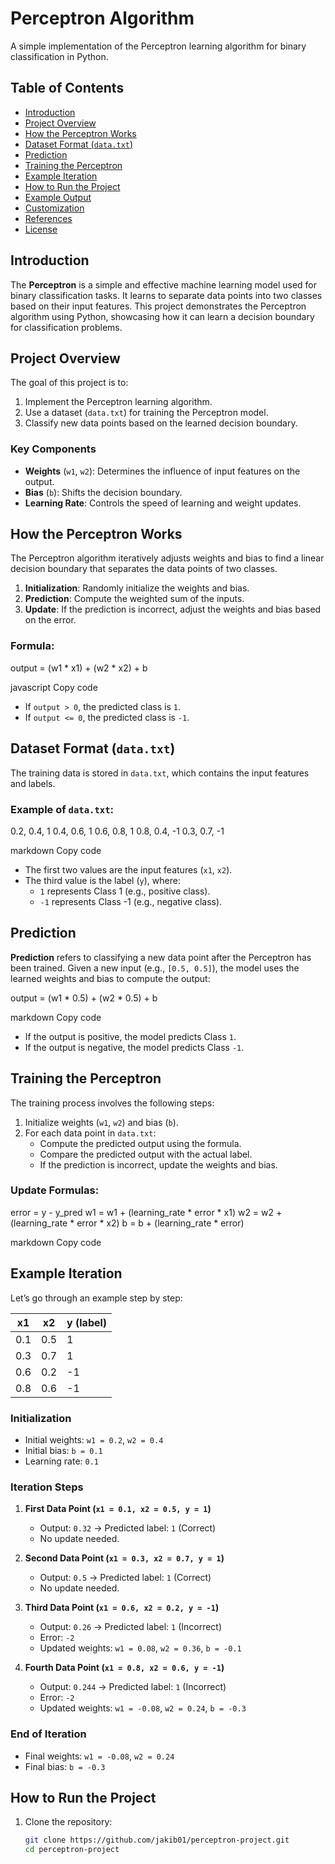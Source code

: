 # Perceptron Algorithm

A simple implementation of the Perceptron learning algorithm for binary classification in Python.

## Table of Contents
- [Introduction](#introduction)
- [Project Overview](#project-overview)
- [How the Perceptron Works](#how-the-perceptron-works)
- [Dataset Format (`data.txt`)](#dataset-format-datatxt)
- [Prediction](#prediction)
- [Training the Perceptron](#training-the-perceptron)
- [Example Iteration](#example-iteration)
- [How to Run the Project](#how-to-run-the-project)
- [Example Output](#example-output)
- [Customization](#customization)
- [References](#references)
- [License](#license)

## Introduction

The **Perceptron** is a simple and effective machine learning model used for binary classification tasks. It learns to separate data points into two classes based on their input features. This project demonstrates the Perceptron algorithm using Python, showcasing how it can learn a decision boundary for classification problems.

## Project Overview

The goal of this project is to:

1. Implement the Perceptron learning algorithm.
2. Use a dataset (`data.txt`) for training the Perceptron model.
3. Classify new data points based on the learned decision boundary.

### Key Components
- **Weights** (`w1`, `w2`): Determines the influence of input features on the output.
- **Bias** (`b`): Shifts the decision boundary.
- **Learning Rate**: Controls the speed of learning and weight updates.

## How the Perceptron Works

The Perceptron algorithm iteratively adjusts weights and bias to find a linear decision boundary that separates the data points of two classes.

1. **Initialization**: Randomly initialize the weights and bias.
2. **Prediction**: Compute the weighted sum of the inputs.
3. **Update**: If the prediction is incorrect, adjust the weights and bias based on the error.

### Formula:
output = (w1 * x1) + (w2 * x2) + b

javascript
Copy code

- If `output > 0`, the predicted class is `1`.
- If `output <= 0`, the predicted class is `-1`.

## Dataset Format (`data.txt`)

The training data is stored in `data.txt`, which contains the input features and labels.

### Example of `data.txt`:
0.2, 0.4, 1 0.4, 0.6, 1 0.6, 0.8, 1 0.8, 0.4, -1 0.3, 0.7, -1

markdown
Copy code

- The first two values are the input features (`x1`, `x2`).
- The third value is the label (`y`), where:
    - `1` represents Class 1 (e.g., positive class).
    - `-1` represents Class -1 (e.g., negative class).

## Prediction

**Prediction** refers to classifying a new data point after the Perceptron has been trained. Given a new input (e.g., `[0.5, 0.5]`), the model uses the learned weights and bias to compute the output:

output = (w1 * 0.5) + (w2 * 0.5) + b

markdown
Copy code

- If the output is positive, the model predicts Class `1`.
- If the output is negative, the model predicts Class `-1`.

## Training the Perceptron

The training process involves the following steps:

1. Initialize weights (`w1`, `w2`) and bias (`b`).
2. For each data point in `data.txt`:
    - Compute the predicted output using the formula.
    - Compare the predicted output with the actual label.
    - If the prediction is incorrect, update the weights and bias.

### Update Formulas:
error = y - y_pred w1 = w1 + (learning_rate * error * x1) w2 = w2 + (learning_rate * error * x2) b = b + (learning_rate * error)

markdown
Copy code

## Example Iteration

Let’s go through an example step by step:

| x1  | x2  | y (label) |
|-----|-----|-----------|
| 0.1 | 0.5 | 1         |
| 0.3 | 0.7 | 1         |
| 0.6 | 0.2 | -1        |
| 0.8 | 0.6 | -1        |

### Initialization
- Initial weights: `w1 = 0.2`, `w2 = 0.4`
- Initial bias: `b = 0.1`
- Learning rate: `0.1`

### Iteration Steps
1. **First Data Point (`x1 = 0.1, x2 = 0.5, y = 1`)**
    - Output: `0.32` → Predicted label: `1` (Correct)
    - No update needed.

2. **Second Data Point (`x1 = 0.3, x2 = 0.7, y = 1`)**
    - Output: `0.5` → Predicted label: `1` (Correct)
    - No update needed.

3. **Third Data Point (`x1 = 0.6, x2 = 0.2, y = -1`)**
    - Output: `0.26` → Predicted label: `1` (Incorrect)
    - Error: `-2`
    - Updated weights: `w1 = 0.08`, `w2 = 0.36`, `b = -0.1`

4. **Fourth Data Point (`x1 = 0.8, x2 = 0.6, y = -1`)**
    - Output: `0.244` → Predicted label: `1` (Incorrect)
    - Error: `-2`
    - Updated weights: `w1 = -0.08`, `w2 = 0.24`, `b = -0.3`

### End of Iteration
- Final weights: `w1 = -0.08`, `w2 = 0.24`
- Final bias: `b = -0.3`

## How to Run the Project

1. Clone the repository:
   ```bash
   git clone https://github.com/jakib01/perceptron-project.git
   cd perceptron-project